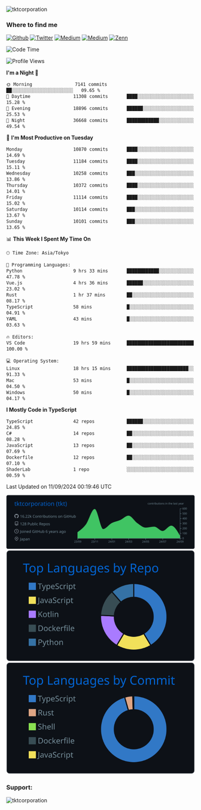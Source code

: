 <p align="left"> <img src="https://komarev.com/ghpvc/?username=tktcorporation&label=Profile%20views&color=0e75b6&style=flat" alt="tktcorporation" /> </p>

<h3>Where to find me</h3>
<p>
<a href="https://github.com/tktcorporation" target="_blank"><img alt="Github" src="https://img.shields.io/badge/GitHub-%2312100E.svg?&style=for-the-badge&logo=Github&logoColor=white" /></a>
<a href="https://twitter.com/tktcorporation" target="_blank"><img alt="Twitter" src="https://img.shields.io/badge/twitter-%231DA1F2.svg?&style=for-the-badge&logo=twitter&logoColor=white" /></a>
<a href="https://www.linkedin.com/in/tktcorporation" target="_blank"><img alt="Medium" src="https://img.shields.io/badge/linkdin-0a66c2.svg?&style=for-the-badge&logo=linkedin&logoColor=white" /></a>
<a href="https://qiita.com/tktcorporation" target="_blank"><img alt="Medium" src="https://img.shields.io/badge/qiita-55C500.svg?&style=for-the-badge&logo=qiita&logoColor=white" /></a>
<a href="https://zenn.dev/tktcorporation" target="_blank"><img alt="Zenn" src="https://img.shields.io/badge/Zenn-3EA8FF.svg?&style=for-the-badge&logo=Zenn&logoColor=white" /></a>
</p>
  
<!--START_SECTION:waka-->
![Code Time](http://img.shields.io/badge/Code%20Time-1%2C714%20hrs%2038%20mins-blue)

![Profile Views](http://img.shields.io/badge/Profile%20Views-0-blue)

**I'm a Night 🦉** 

```text
🌞 Morning                7141 commits        ██░░░░░░░░░░░░░░░░░░░░░░░   09.65 % 
🌆 Daytime                11308 commits       ████░░░░░░░░░░░░░░░░░░░░░   15.28 % 
🌃 Evening                18896 commits       ██████░░░░░░░░░░░░░░░░░░░   25.53 % 
🌙 Night                  36668 commits       ████████████░░░░░░░░░░░░░   49.54 % 
```
📅 **I'm Most Productive on Tuesday** 

```text
Monday                   10870 commits       ████░░░░░░░░░░░░░░░░░░░░░   14.69 % 
Tuesday                  11184 commits       ████░░░░░░░░░░░░░░░░░░░░░   15.11 % 
Wednesday                10258 commits       ███░░░░░░░░░░░░░░░░░░░░░░   13.86 % 
Thursday                 10372 commits       ████░░░░░░░░░░░░░░░░░░░░░   14.01 % 
Friday                   11114 commits       ████░░░░░░░░░░░░░░░░░░░░░   15.02 % 
Saturday                 10114 commits       ███░░░░░░░░░░░░░░░░░░░░░░   13.67 % 
Sunday                   10101 commits       ███░░░░░░░░░░░░░░░░░░░░░░   13.65 % 
```


📊 **This Week I Spent My Time On** 

```text
🕑︎ Time Zone: Asia/Tokyo

💬 Programming Languages: 
Python                   9 hrs 33 mins       ████████████░░░░░░░░░░░░░   47.78 % 
Vue.js                   4 hrs 36 mins       ██████░░░░░░░░░░░░░░░░░░░   23.02 % 
Rust                     1 hr 37 mins        ██░░░░░░░░░░░░░░░░░░░░░░░   08.17 % 
TypeScript               58 mins             █░░░░░░░░░░░░░░░░░░░░░░░░   04.91 % 
YAML                     43 mins             █░░░░░░░░░░░░░░░░░░░░░░░░   03.63 % 

🔥 Editors: 
VS Code                  19 hrs 59 mins      █████████████████████████   100.00 % 

💻 Operating System: 
Linux                    18 hrs 15 mins      ███████████████████████░░   91.33 % 
Mac                      53 mins             █░░░░░░░░░░░░░░░░░░░░░░░░   04.50 % 
Windows                  50 mins             █░░░░░░░░░░░░░░░░░░░░░░░░   04.17 % 
```

**I Mostly Code in TypeScript** 

```text
TypeScript               42 repos            ██████░░░░░░░░░░░░░░░░░░░   24.85 % 
C#                       14 repos            ██░░░░░░░░░░░░░░░░░░░░░░░   08.28 % 
JavaScript               13 repos            ██░░░░░░░░░░░░░░░░░░░░░░░   07.69 % 
Dockerfile               12 repos            ██░░░░░░░░░░░░░░░░░░░░░░░   07.10 % 
ShaderLab                1 repo              ░░░░░░░░░░░░░░░░░░░░░░░░░   00.59 % 
```




 Last Updated on 11/09/2024 00:19:46 UTC
<!--END_SECTION:waka-->

[![](https://raw.githubusercontent.com/tktcorporation/tktcorporation/master/profile-summary-card-output/github_dark/0-profile-details.svg)](https://github.com/vn7n24fzkq/github-profile-summary-cards)
[![](https://raw.githubusercontent.com/tktcorporation/tktcorporation/master/profile-summary-card-output/github_dark/1-repos-per-language.svg)](https://github.com/vn7n24fzkq/github-profile-summary-cards) [![](https://raw.githubusercontent.com/tktcorporation/tktcorporation/master/profile-summary-card-output/github_dark/2-most-commit-language.svg)](https://github.com/vn7n24fzkq/github-profile-summary-cards)

<h3 align="left">Support:</h3>
<p><a href="https://www.buymeacoffee.com/tktcorporation"> <img align="left" src="https://cdn.buymeacoffee.com/buttons/v2/default-yellow.png" height="50" width="210" alt="tktcorporation" /></a></p><br><br>
